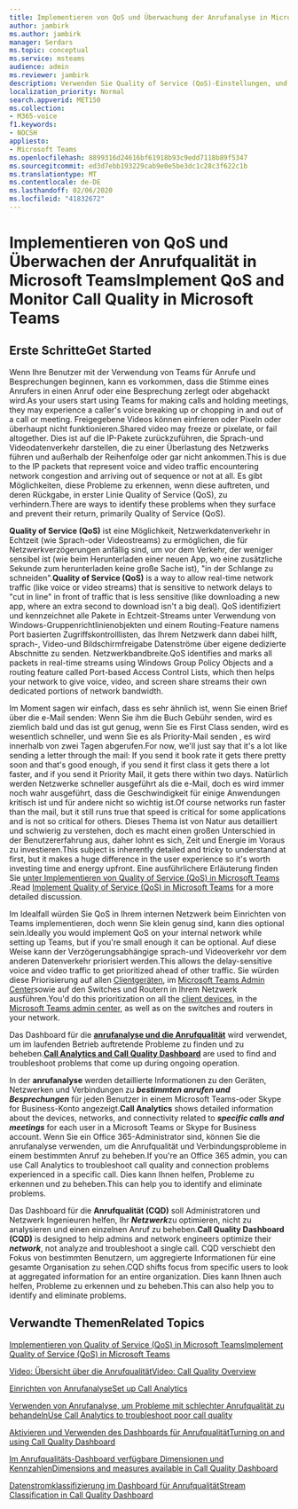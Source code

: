 ```yaml
---
title: Implementieren von QoS und Überwachung der Anrufanalyse in Microsoft Teams
author: jambirk
ms.author: jambirk
manager: Serdars
ms.topic: conceptual
ms.service: msteams
audience: admin
ms.reviewer: jambirk
description: Verwenden Sie Quality of Service (QoS)-Einstellungen, und rufen Sie dann Analytics und das Dashboard für die Anrufqualität in Microsoft Teams auf.
localization_priority: Normal
search.appverid: MET150
ms.collection:
- M365-voice
f1.keywords:
- NOCSH
appliesto:
- Microsoft Teams
ms.openlocfilehash: 8899316d24616bf61918b93c9edd7118b89f5347
ms.sourcegitcommit: ed3d7ebb193229cab9e0e5be3dc1c28c3f622c1b
ms.translationtype: MT
ms.contentlocale: de-DE
ms.lasthandoff: 02/06/2020
ms.locfileid: "41832672"
---
```

# <a name="implement-qos-and-monitor-call-quality-in-microsoft-teams"></a><span data-ttu-id="61e12-103">Implementieren von QoS und Überwachen der Anrufqualität in Microsoft Teams</span><span class="sxs-lookup"><span data-stu-id="61e12-103">Implement QoS and Monitor Call Quality in Microsoft Teams</span></span>

## <a name="get-started"></a><span data-ttu-id="61e12-104">Erste Schritte</span><span class="sxs-lookup"><span data-stu-id="61e12-104">Get Started</span></span>

<span data-ttu-id="61e12-105">Wenn Ihre Benutzer mit der Verwendung von Teams für Anrufe und Besprechungen beginnen, kann es vorkommen, dass die Stimme eines Anrufers in einen Anruf oder eine Besprechung zerlegt oder abgehackt wird.</span><span class="sxs-lookup"><span data-stu-id="61e12-105">As your users start using Teams for making calls and holding meetings, they may experience a caller's voice breaking up or chopping in and out of a call or meeting.</span></span> <span data-ttu-id="61e12-106">Freigegebene Videos können einfrieren oder Pixeln oder überhaupt nicht funktionieren.</span><span class="sxs-lookup"><span data-stu-id="61e12-106">Shared video may freeze or pixelate, or fail altogether.</span></span> <span data-ttu-id="61e12-107">Dies ist auf die IP-Pakete zurückzuführen, die Sprach-und Videodatenverkehr darstellen, die zu einer Überlastung des Netzwerks führen und außerhalb der Reihenfolge oder gar nicht ankommen.</span><span class="sxs-lookup"><span data-stu-id="61e12-107">This is due to the IP packets that represent voice and video traffic encountering network congestion and arriving out of sequence or not at all.</span></span> <span data-ttu-id="61e12-108">Es gibt Möglichkeiten, diese Probleme zu erkennen, wenn diese auftreten, und deren Rückgabe, in erster Linie Quality of Service (QoS), zu verhindern.</span><span class="sxs-lookup"><span data-stu-id="61e12-108">There are ways to identify these problems when they surface and prevent their return, primarily Quality of Service (QoS).</span></span>

<span data-ttu-id="61e12-109">**Quality of Service (QoS)** ist eine Möglichkeit, Netzwerkdatenverkehr in Echtzeit (wie Sprach-oder Videostreams) zu ermöglichen, die für Netzwerkverzögerungen anfällig sind, um vor dem Verkehr, der weniger sensibel ist (wie beim Herunterladen einer neuen App, wo eine zusätzliche Sekunde zum herunterladen keine große Sache ist), "in der Schlange zu schneiden".</span><span class="sxs-lookup"><span data-stu-id="61e12-109">**Quality of Service (QoS)** is a way to allow real-time network traffic (like voice or video streams) that is sensitive to network delays to "cut in line" in front of traffic that is less sensitive (like downloading a new app, where an extra second to download isn't a big deal).</span></span> <span data-ttu-id="61e12-110">QoS identifiziert und kennzeichnet alle Pakete in Echtzeit-Streams unter Verwendung von Windows-Gruppenrichtlinienobjekten und einem Routing-Feature namens Port basierten Zugriffskontrolllisten, das Ihrem Netzwerk dann dabei hilft, sprach-, Video-und Bildschirmfreigabe Datenströme über eigene dedizierte Abschnitte zu senden. Netzwerkbandbreite.</span><span class="sxs-lookup"><span data-stu-id="61e12-110">QoS identifies and marks all packets in real-time streams using Windows Group Policy Objects and a routing feature called Port-based Access Control Lists, which then helps your network to give voice, video, and screen share streams their own dedicated portions of network bandwidth.</span></span>

 <span data-ttu-id="61e12-111">Im Moment sagen wir einfach, dass es sehr ähnlich ist, wenn Sie einen Brief über die e-Mail senden: Wenn Sie ihm die Buch Gebühr senden, wird es ziemlich bald und das ist gut genug, wenn Sie es First Class senden, wird es wesentlich schneller, und wenn Sie es als Priority-Mail senden , es wird innerhalb von zwei Tagen abgerufen.</span><span class="sxs-lookup"><span data-stu-id="61e12-111">For now, we'll just say that it's a lot like sending a letter through the mail: If you send it book rate it gets there pretty soon and that's good enough, if you send it first class it gets there a lot faster, and if you send it Priority Mail, it gets there within two days.</span></span> <span data-ttu-id="61e12-112">Natürlich werden Netzwerke schneller ausgeführt als die e-Mail, doch es wird immer noch wahr ausgeführt, dass die Geschwindigkeit für einige Anwendungen kritisch ist und für andere nicht so wichtig ist.</span><span class="sxs-lookup"><span data-stu-id="61e12-112">Of course networks run faster than the mail, but it still runs true that speed is critical for some applications and is not so critical for others.</span></span> <span data-ttu-id="61e12-113">Dieses Thema ist von Natur aus detailliert und schwierig zu verstehen, doch es macht einen großen Unterschied in der Benutzererfahrung aus, daher lohnt es sich, Zeit und Energie im Voraus zu investieren.</span><span class="sxs-lookup"><span data-stu-id="61e12-113">This subject is inherently detailed and tricky to understand at first, but it makes a huge difference in the user experience so it's worth investing time and energy upfront.</span></span> <span data-ttu-id="61e12-114">Eine ausführlichere Erläuterung finden Sie [unter Implementieren von Quality of Service (QoS) in Microsoft Teams](QoS-in-Teams.md) .</span><span class="sxs-lookup"><span data-stu-id="61e12-114">Read [Implement Quality of Service (QoS) in Microsoft Teams](QoS-in-Teams.md) for a more detailed discussion.</span></span>

<span data-ttu-id="61e12-115">Im Idealfall würden Sie QoS in Ihrem internen Netzwerk beim Einrichten von Teams implementieren, doch wenn Sie klein genug sind, kann dies optional sein.</span><span class="sxs-lookup"><span data-stu-id="61e12-115">Ideally you would implement QoS on your internal network while setting up Teams, but if you're small enough it can be optional.</span></span> <span data-ttu-id="61e12-116">Auf diese Weise kann der Verzögerungsabhängige sprach-und Videoverkehr vor dem anderen Datenverkehr priorisiert werden.</span><span class="sxs-lookup"><span data-stu-id="61e12-116">This allows the delay-sensitive voice and video traffic to get prioritized ahead of other traffic.</span></span> <span data-ttu-id="61e12-117">Sie würden diese Priorisierung auf allen [Clientgeräten](QoS-in-Teams-clients.md), im [Microsoft Teams Admin Center](meeting-settings-in-teams.md#set-how-you-want-to-handle-real-time-media-traffic-for-teams-meetings)sowie auf den Switches und Routern in Ihrem Netzwerk ausführen.</span><span class="sxs-lookup"><span data-stu-id="61e12-117">You'd do this prioritization on all the [client devices](QoS-in-Teams-clients.md), in the [Microsoft Teams admin center](meeting-settings-in-teams.md#set-how-you-want-to-handle-real-time-media-traffic-for-teams-meetings), as well as on the switches and routers in your network.</span></span>

<span data-ttu-id="61e12-118">Das Dashboard für die [**anrufanalyse und die Anrufqualität**](difference-between-call-analytics-and-call-quality-dashboard.md) wird verwendet, um im laufenden Betrieb auftretende Probleme zu finden und zu beheben.</span><span class="sxs-lookup"><span data-stu-id="61e12-118">[**Call Analytics and Call Quality Dashboard**](difference-between-call-analytics-and-call-quality-dashboard.md) are used to find and troubleshoot problems that come up during ongoing operation.</span></span>  

<span data-ttu-id="61e12-119">In der **anrufanalyse** werden detaillierte Informationen zu den Geräten, Netzwerken und Verbindungen zu ***bestimmten anrufen und Besprechungen*** für jeden Benutzer in einem Microsoft Teams-oder Skype for Business-Konto angezeigt.</span><span class="sxs-lookup"><span data-stu-id="61e12-119">**Call Analytics** shows detailed information about the devices, networks, and connectivity related to  ***specific calls and meetings*** for each user in a Microsoft Teams or Skype for Business account.</span></span> <span data-ttu-id="61e12-120">Wenn Sie ein Office 365-Administrator sind, können Sie die anrufanalyse verwenden, um die Anrufqualität und Verbindungsprobleme in einem bestimmten Anruf zu beheben.</span><span class="sxs-lookup"><span data-stu-id="61e12-120">If you're an Office 365 admin, you can use Call Analytics to troubleshoot call quality and connection problems experienced in a specific call.</span></span> <span data-ttu-id="61e12-121">Dies kann Ihnen helfen, Probleme zu erkennen und zu beheben.</span><span class="sxs-lookup"><span data-stu-id="61e12-121">This can help you to identify and eliminate problems.</span></span>

<span data-ttu-id="61e12-122">Das Dashboard für die **Anrufqualität (CQD)** soll Administratoren und Netzwerk Ingenieuren helfen, Ihr ***Netzwerk***zu optimieren, nicht zu analysieren und einen einzelnen Anruf zu beheben.</span><span class="sxs-lookup"><span data-stu-id="61e12-122">**Call Quality Dashboard (CQD)** is designed to help admins and network engineers optimize their ***network***, not analyze and troubleshoot a single call.</span></span> <span data-ttu-id="61e12-123">CQD verschiebt den Fokus von bestimmten Benutzern, um aggregierte Informationen für eine gesamte Organisation zu sehen.</span><span class="sxs-lookup"><span data-stu-id="61e12-123">CQD shifts focus from specific users to look at aggregated information for an entire organization.</span></span> <span data-ttu-id="61e12-124">Dies kann Ihnen auch helfen, Probleme zu erkennen und zu beheben.</span><span class="sxs-lookup"><span data-stu-id="61e12-124">This can also help you to identify and eliminate problems.</span></span>

## <a name="related-topics"></a><span data-ttu-id="61e12-125">Verwandte Themen</span><span class="sxs-lookup"><span data-stu-id="61e12-125">Related Topics</span></span>

[<span data-ttu-id="61e12-126">Implementieren von Quality of Service (QoS) in Microsoft Teams</span><span class="sxs-lookup"><span data-stu-id="61e12-126">Implement Quality of Service (QoS) in Microsoft Teams</span></span>](QoS-in-Teams.md)

[<span data-ttu-id="61e12-127">Video: Übersicht über die Anrufqualität</span><span class="sxs-lookup"><span data-stu-id="61e12-127">Video: Call Quality Overview</span></span>](https://aka.ms/teams-quality)

[<span data-ttu-id="61e12-128">Einrichten von Anrufanalyse</span><span class="sxs-lookup"><span data-stu-id="61e12-128">Set up Call Analytics</span></span>](set-up-call-analytics.md)

[<span data-ttu-id="61e12-129">Verwenden von Anrufanalyse, um Probleme mit schlechter Anrufqualität zu behandeln</span><span class="sxs-lookup"><span data-stu-id="61e12-129">Use Call Analytics to troubleshoot poor call quality</span></span>](use-call-analytics-to-troubleshoot-poor-call-quality.md)

[<span data-ttu-id="61e12-130">Aktivieren und Verwenden des Dashboards für Anrufqualität</span><span class="sxs-lookup"><span data-stu-id="61e12-130">Turning on and using Call Quality Dashboard</span></span>](turning-on-and-using-call-quality-dashboard.md)

[<span data-ttu-id="61e12-131">Im Anrufqualitäts-Dashboard verfügbare Dimensionen und Kennzahlen</span><span class="sxs-lookup"><span data-stu-id="61e12-131">Dimensions and measures available in Call Quality Dashboard</span></span>](dimensions-and-measures-available-in-call-quality-dashboard.md)

[<span data-ttu-id="61e12-132">Datenstromklassifizierung im Dashboard für Anrufqualität</span><span class="sxs-lookup"><span data-stu-id="61e12-132">Stream Classification in Call Quality Dashboard</span></span>](stream-classification-in-call-quality-dashboard.md)